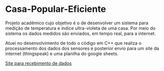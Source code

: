 # Casa-Popular-Eficiente

Projeto acadêmico cujo objetivo é o de desenvolver um sistema para medição de temperatura e índice
ultra-violeta de uma casa. Por meio do sistema os dados medidos são enviados, em tempo real, para a internet.

Atuei no desenvolvimento de todo o código em C++ que realiza o processamento dos dados dos sensores e posterior envio para um site da internet (thingspeak) e uma planilha do google sheets.

[Site para recebimento de dados](https://thingspeak.com/channels/961582)

